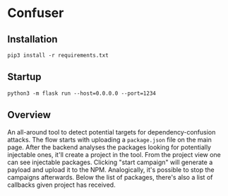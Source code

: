 # Confuser

## Installation

```
pip3 install -r requirements.txt
```

## Startup
```
python3 -m flask run --host=0.0.0.0 --port=1234
```

## Overview

An all-around tool to detect potential targets for dependency-confusion attacks. The flow starts with uploading a `package.json` file on the main page. After the backend analyses the packages looking for potentially injectable ones, it'll create a project in the tool. From the project view one can see injectable packages. Clicking "start campaign" will generate a payload and upload it to the NPM. Analogically, it's possible to stop the campaigns afterwards. Below the list of packages, there's also a list of callbacks given project has received.

